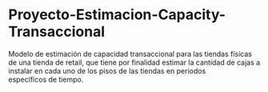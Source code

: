 # Proyecto-Estimacion-Capacity-Transaccional
Modelo de estimación de capacidad transaccional para las tiendas físicas de una tienda de retail, que tiene por finalidad estimar la cantidad de cajas a instalar en cada uno de los pisos de las tiendas en periodos específicos de tiempo.
